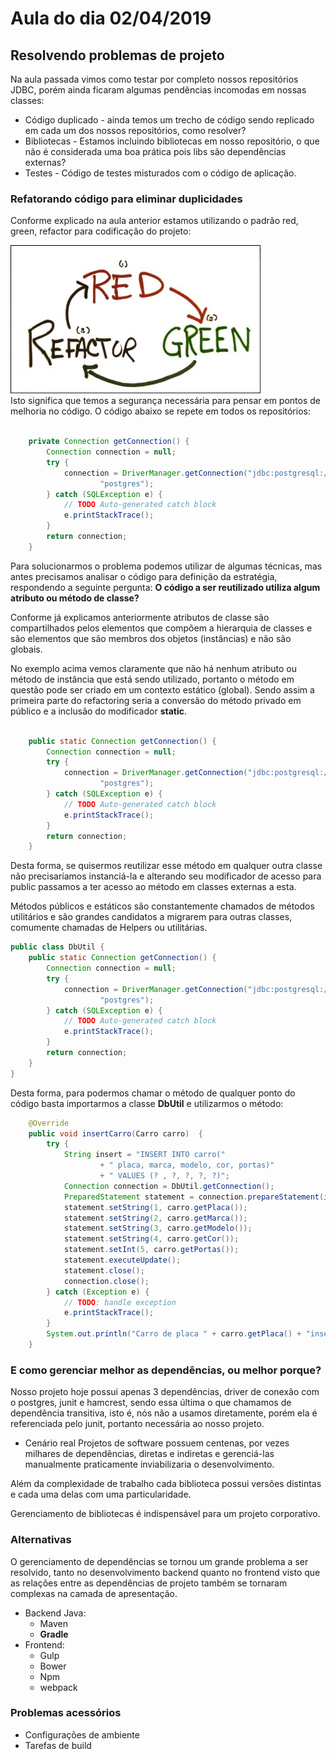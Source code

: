 # Aula do dia 02/04/2019

## Resolvendo problemas de projeto

Na aula passada vimos como testar por completo nossos repositórios JDBC, porém ainda ficaram algumas pendências incomodas em nossas classes:
 * Código duplicado - ainda temos um trecho de código sendo replicado em cada um dos nossos repositórios, como resolver?
 * Bibliotecas - Estamos incluindo bibliotecas em nosso repositório, o que não é considerada uma boa prática pois libs são dependências externas?
  * Testes - Código de testes misturados com o código de aplicação.
 
### Refatorando código para eliminar duplicidades
Conforme explicado na aula anterior estamos utilizando o padrão red, green, refactor para codificação do projeto:


 ![Red, Green, Refactor](../imagens/06_red_green_refactor.jpg  "Red, Green, Refactor")    
 Isto significa que temos a segurança necessária para pensar em pontos de melhoria no código. 
 O código abaixo se repete em todos os repositórios:
 
```java 
 
	private Connection getConnection() {
		Connection connection = null;
		try {
			connection = DriverManager.getConnection("jdbc:postgresql://localhost:5432/locadora", "postgres",
					"postgres");
		} catch (SQLException e) {
			// TODO Auto-generated catch block
			e.printStackTrace();
		}
		return connection;
	}
```
Para solucionarmos o problema podemos utilizar de algumas técnicas, mas antes precisamos analisar o código para definição da estratégia, respondendo a seguinte pergunta:
    **O código a ser reutilizado utiliza algum atributo ou método de classe?**

Conforme já explicamos anteriormente atributos de classe são compartilhados pelos elementos que compõem a hierarquia de classes e são elementos que são membros dos objetos (instâncias) e não são globais. 

No exemplo acima vemos claramente que não há nenhum atributo ou método de instância que está sendo utilizado, portanto o método em questão pode ser criado em um contexto estático (global). Sendo assim a primeira parte do refactoring seria a conversão do método privado em  público e a inclusão do modificador **static**. 

```java 
 
	public static Connection getConnection() {
		Connection connection = null;
		try {
			connection = DriverManager.getConnection("jdbc:postgresql://localhost:5432/locadora", "postgres",
					"postgres");
		} catch (SQLException e) {
			// TODO Auto-generated catch block
			e.printStackTrace();
		}
		return connection;
	}
```

Desta forma, se quisermos reutilizar esse método em qualquer outra classe não precisaríamos instanciá-la e alterando seu modificador de acesso para public passamos a ter acesso ao método em classes externas a esta.

Métodos públicos e estáticos são constantemente chamados de métodos utilitários e são grandes candidatos a migrarem para outras classes, comumente chamadas de Helpers ou utilitárias. 

```java 
public class DbUtil { 
	public static Connection getConnection() {
		Connection connection = null;
		try {
			connection = DriverManager.getConnection("jdbc:postgresql://localhost:5432/locadora", "postgres",
					"postgres");
		} catch (SQLException e) {
			// TODO Auto-generated catch block
			e.printStackTrace();
		}
		return connection;
	}
}
```
Desta forma, para podermos chamar o método de qualquer ponto do código basta importarmos a classe **DbUtil** e utilizarmos o método:

```java 
	@Override
	public void insertCarro(Carro carro)  {
		try {
			String insert = "INSERT INTO carro(" 
					+ "	placa, marca, modelo, cor, portas)"
					+ "	VALUES (? , ?, ?, ?, ?)";
			Connection connection = DbUtil.getConnection();
			PreparedStatement statement = connection.prepareStatement(insert);
			statement.setString(1, carro.getPlaca());
			statement.setString(2, carro.getMarca());
			statement.setString(3, carro.getModelo());
			statement.setString(4, carro.getCor());
			statement.setInt(5, carro.getPortas());
			statement.executeUpdate();
			statement.close();
			connection.close();
		} catch (Exception e) {
			// TODO: handle exception
			e.printStackTrace();
		}
		System.out.println("Carro de placa " + carro.getPlaca() + "inserido com sucesso");
	}
```

### E como gerenciar melhor as dependências, ou melhor porque?

Nosso projeto hoje possui apenas 3 dependências, driver de conexão com o postgres, junit e hamcrest, sendo essa última o que chamamos de dependência transitiva, isto é, nós não a usamos diretamente, porém ela é referenciada pelo junit, portanto necessária ao nosso projeto.

 * Cenário real
 Projetos de software possuem centenas, por vezes milhares de dependências, diretas e indiretas e gerenciá-las manualmente praticamente inviabilizaria o desenvolvimento. 
 
Além da complexidade de trabalho cada biblioteca possui versões distintas e cada uma delas com uma particularidade. 

Gerenciamento de bibliotecas é indispensável para um projeto corporativo.

### Alternativas
O gerenciamento de dependências se tornou um grande problema a ser resolvido, tanto no desenvolvimento backend quanto no frontend visto que as relações entre as dependências de projeto também se tornaram complexas na camada de apresentação. 

 * Backend Java:
     * Maven
     * **Gradle**
 * Frontend:
     * Gulp
     * Bower
     * Npm
     * webpack
     
###  Problemas acessórios
 * Configurações de ambiente
 * Tarefas de build
